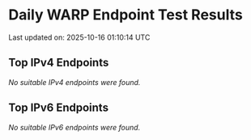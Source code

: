 # Daily WARP Endpoint Test Results

Last updated on: 2025-10-16 01:10:14 UTC

## Top IPv4 Endpoints

*No suitable IPv4 endpoints were found.*


## Top IPv6 Endpoints

*No suitable IPv6 endpoints were found.*


